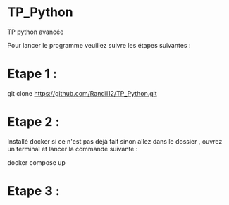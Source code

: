 # TP_Python
TP python avancée


Pour lancer le programme veuillez suivre les étapes suivantes : 

# Etape 1 : 


git clone https://github.com/Randil12/TP_Python.git

# Etape 2 : 

Installé docker si ce n'est pas déjà fait sinon allez dans le dossier , ouvrez un terminal et lancer la commande suivante : 

docker compose up 

# Etape 3 : 
















